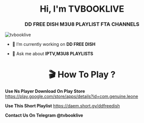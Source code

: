 <h1 align="center">Hi, I'm TVBOOKLIVE</h1>
<h3 align="center">DD FREE DISH M3U8 PLAYLIST FTA CHANNELS</h3>

<p img align="right" alt="Coding" width="400" src="https://selectra.in/sites/selectra.in/files/dth/logo/dd-free-dish.png"<p>

<p align="left"> <img src="https://komarev.com/ghpvc/?username=tvbooklive&label=Profile%20views&color=0e75b6&style=flat" alt="tvbooklive" /> </p>


- 🔭 I’m currently working on **DD FREE DISH**

- 💬 Ask me about **IPTV,M3U8 PLAYLISTS**

<h1 align="center">🎬 How To Play ? </h1>

**Use Ns Player Download On Play Store** 
https://play.google.com/store/apps/details?id=com.genuine.leone 

**Use This Short Playlist**  https://daem.short.gy/ddfreedish 

**Contact Us On Telegram @tvbooklive** 
